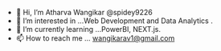 - 👋 Hi, I’m Atharva Wangikar @spidey9226
- 👀 I’m interested in ...Web Development and Data Analytics .
- 🌱 I’m currently learning ...PowerBI, NEXT.js.
- 📫 How to reach me ... wangikarav1@gmail.com

<!---
spidey9226/spidey9226 is a ✨ special ✨ repository because its `README.md` (this file) appears on your GitHub profile.
You can click the Preview link to take a look at your changes.
--->
